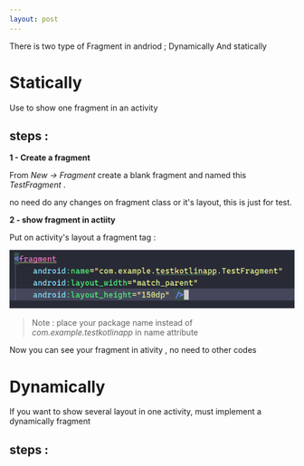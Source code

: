 ```yaml
---
layout: post
---
```


There is two type of Fragment in andriod ; Dynamically And statically

# Statically

Use to show one fragment in an activity

## steps :

**1 - Create a fragment**

From *New -> Fragment* create a blank fragment and named this *TestFragment* .

no need do any changes on fragment class or it's layout, this is just for test.

**2 - show fragment in actiity**

Put on activity's layout a fragment tag :

![](/images/fragmentTag.png)

>Note : place your package name instead of *com.example.testkotlinapp* in name attribute

Now you can see your fragment in ativity , no need to other codes

# Dynamically

If you want to show several layout in one activity, must implement a dynamically fragment

## steps :

